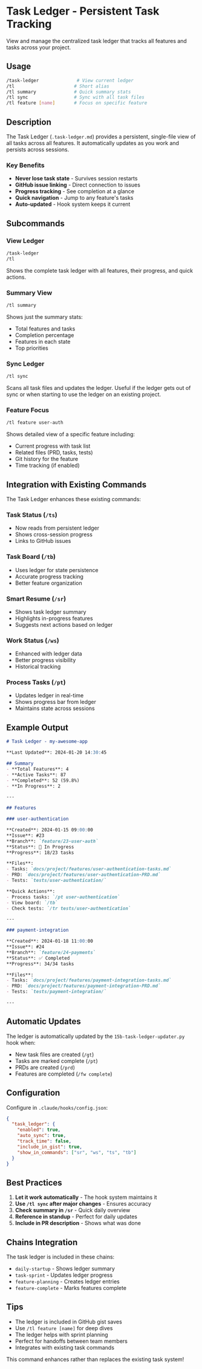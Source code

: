 # Task Ledger - Persistent Task Tracking

View and manage the centralized task ledger that tracks all features and tasks across your project.

## Usage
```bash
/task-ledger              # View current ledger
/tl                      # Short alias
/tl summary              # Quick summary stats
/tl sync                 # Sync with all task files
/tl feature [name]       # Focus on specific feature
```

## Description

The Task Ledger (`.task-ledger.md`) provides a persistent, single-file view of all tasks across all features. It automatically updates as you work and persists across sessions.

### Key Benefits
- **Never lose task state** - Survives session restarts
- **GitHub issue linking** - Direct connection to issues
- **Progress tracking** - See completion at a glance
- **Quick navigation** - Jump to any feature's tasks
- **Auto-updated** - Hook system keeps it current

## Subcommands

### View Ledger
```bash
/task-ledger
/tl
```
Shows the complete task ledger with all features, their progress, and quick actions.

### Summary View
```bash
/tl summary
```
Shows just the summary stats:
- Total features and tasks
- Completion percentage
- Features in each state
- Top priorities

### Sync Ledger
```bash
/tl sync
```
Scans all task files and updates the ledger. Useful if the ledger gets out of sync or when starting to use the ledger on an existing project.

### Feature Focus
```bash
/tl feature user-auth
```
Shows detailed view of a specific feature including:
- Current progress with task list
- Related files (PRD, tasks, tests)
- Git history for the feature
- Time tracking (if enabled)

## Integration with Existing Commands

The Task Ledger enhances these existing commands:

### Task Status (`/ts`)
- Now reads from persistent ledger
- Shows cross-session progress
- Links to GitHub issues

### Task Board (`/tb`)  
- Uses ledger for state persistence
- Accurate progress tracking
- Better feature organization

### Smart Resume (`/sr`)
- Shows task ledger summary
- Highlights in-progress features
- Suggests next actions based on ledger

### Work Status (`/ws`)
- Enhanced with ledger data
- Better progress visibility
- Historical tracking

### Process Tasks (`/pt`)
- Updates ledger in real-time
- Shows progress bar from ledger
- Maintains state across sessions

## Example Output

```markdown
# Task Ledger - my-awesome-app

**Last Updated**: 2024-01-20 14:30:45

## Summary
- **Total Features**: 4
- **Active Tasks**: 87
- **Completed**: 52 (59.8%)
- **In Progress**: 2

---

## Features

### user-authentication

**Created**: 2024-01-15 09:00:00
**Issue**: #23
**Branch**: `feature/23-user-auth`
**Status**: 🔄 In Progress
**Progress**: 18/23 tasks

**Files**:
- Tasks: `docs/project/features/user-authentication-tasks.md`
- PRD: `docs/project/features/user-authentication-PRD.md`
- Tests: `tests/user-authentication/`

**Quick Actions**:
- Process tasks: `/pt user-authentication`
- View board: `/tb`
- Check tests: `/tr tests/user-authentication`

---

### payment-integration

**Created**: 2024-01-18 11:00:00
**Issue**: #24
**Branch**: `feature/24-payments`
**Status**: ✅ Completed
**Progress**: 34/34 tasks

**Files**:
- Tasks: `docs/project/features/payment-integration-tasks.md`
- PRD: `docs/project/features/payment-integration-PRD.md`
- Tests: `tests/payment-integration/`

---
```

## Automatic Updates

The ledger is automatically updated by the `15b-task-ledger-updater.py` hook when:
- New task files are created (`/gt`)
- Tasks are marked complete (`/pt`)
- PRDs are created (`/prd`)
- Features are completed (`/fw complete`)

## Configuration

Configure in `.claude/hooks/config.json`:
```json
{
  "task_ledger": {
    "enabled": true,
    "auto_sync": true,
    "track_time": false,
    "include_in_gist": true,
    "show_in_commands": ["sr", "ws", "ts", "tb"]
  }
}
```

## Best Practices

1. **Let it work automatically** - The hook system maintains it
2. **Use `/tl sync` after major changes** - Ensures accuracy
3. **Check summary in `/sr`** - Quick daily overview
4. **Reference in standup** - Perfect for daily updates
5. **Include in PR description** - Shows what was done

## Chains Integration

The task ledger is included in these chains:
- `daily-startup` - Shows ledger summary
- `task-sprint` - Updates ledger progress
- `feature-planning` - Creates ledger entries
- `feature-complete` - Marks features complete

## Tips

- The ledger is included in GitHub gist saves
- Use `/tl feature [name]` for deep dives
- The ledger helps with sprint planning
- Perfect for handoffs between team members
- Integrates with existing task commands

This command enhances rather than replaces the existing task system!
